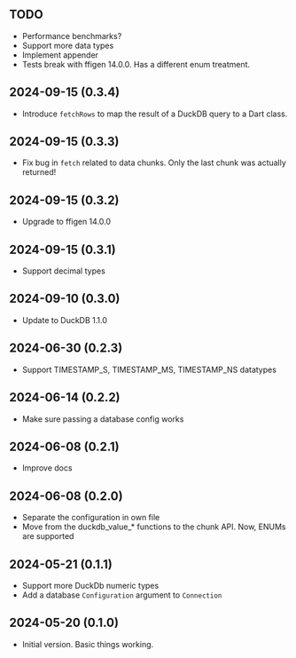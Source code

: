 ## TODO
- Performance benchmarks?  
- Support more data types
- Implement appender
- Tests break with ffigen 14.0.0.  Has a different enum treatment. 


## 2024-09-15 (0.3.4)
- Introduce `fetchRows` to map the result of a DuckDB query to a Dart class.


## 2024-09-15 (0.3.3)
- Fix bug in `fetch` related to data chunks.  Only the last chunk was actually returned!


## 2024-09-15 (0.3.2)
- Upgrade to ffigen 14.0.0


## 2024-09-15 (0.3.1)
- Support decimal types


## 2024-09-10 (0.3.0)
- Update to DuckDB 1.1.0


## 2024-06-30 (0.2.3)
- Support TIMESTAMP_S, TIMESTAMP_MS, TIMESTAMP_NS datatypes


## 2024-06-14 (0.2.2)
- Make sure passing a database config works


## 2024-06-08 (0.2.1)
- Improve docs


## 2024-06-08 (0.2.0)
- Separate the configuration in own file
- Move from the duckdb_value_* functions to the chunk API.  Now, ENUMs are supported


## 2024-05-21 (0.1.1) 
- Support more DuckDb numeric types 
- Add a database `Configuration` argument to `Connection`


## 2024-05-20 (0.1.0)
- Initial version.  Basic things working.
